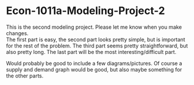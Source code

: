 # Econ-1011a-Modeling-Project-2
This is the second modeling project.  Please let me know when you make changes.  
The first part is easy, the second part looks pretty simple, but is important for the rest of the problem.
The third part seems pretty straightforward, but also pretty long.
The last part will be the most interesting/difficult part.

Would probably be good to include a few diagrams/pictures.  Of course a supply and demand graph would be good, 
but also maybe something for the other parts.  